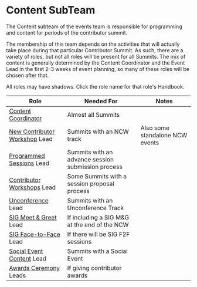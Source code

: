# Content SubTeam

The Content subteam of the events team is responsible for programming and content for periods
of the contributor summit.

The membership of this team depends on the activities that will actually take place during that
particular Contributor Summit.  As such, there are a variety of roles, but not all roles
will be present for all Summits.  The mix of content is generally determined by the Content Coordinator
and the Event Lead in the first 2-3 weeks of event planning, so many of these roles
will be chosen after that.

All roles may have shadows.  Click the role name for that role's Handbook.

| Role | Needed For | Notes |
|------|------|------|
| [Content Coordinator] | Almost all Summits | |
| [New Contributor Workshop] Lead | Summits with an NCW track | Also some standalone NCW events |
| [Programmed Sessions] Lead | Summits with an advance session submission process | |
| [Contributor Workshops] Lead | Some Summits with a session proposal process | |
| [Unconference] Lead | Summits with an Unconference Track | |
| [SIG Meet & Greet] Lead | If including a SIG M&G at the end of the NCW | |
| [SIG Face-to-Face] Lead | If there will be SIG F2F sessions | |
| [Social Event Content] Lead | Summits with a Social Event | |
| [Awards Ceremony] Leads | If giving contributor awards | |

[Content Coordinator]: ./content-coordinator.md
[New Contributor Workshop]: ./new-contributor.md
[Programmed Sessions]: ./session-manager.md
[Unconference]: ./unconference.md
[Contributor Workshops]: ./contributor-workshops.md
[SIG Face-to-Face]: ./sig-contrib-events.md
[SIG Meet & Greet]: ./sig-contrib-events.md
[Social Event Content]: ./social-content.md
[Awards Ceremony]: ./awards-ceremony.md
